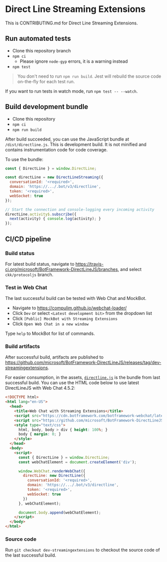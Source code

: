 # Direct Line Streaming Extensions

This is CONTRIBUTING.md for Direct Line Streaming Extensions.

## Run automated tests

- Clone this repository branch
- `npm ci`
   - Please ignore `node-gyp` errors, it is a warning instead
- `npm test`

> You don't need to run `npm run build`. Jest will rebuild the source code on-the-fly for each test run.

If you want to run tests in watch mode, run `npm test -- --watch`.

## Build development bundle

- Clone this repository
- `npm ci`
- `npm run build`

After build succeeded, you can use the JavaScript bundle at `/dist/directline.js`. This is development build. It is not minified and contains instrumentation code for code coverage.

To use the bundle:

```js
const { DirectLine } = window.DirectLine;

const directLine = new DirectLineStreaming({
  conversationId: '<required>',
  domain: 'https://.../.bot/v3/directline',
  token: '<required>',
  webSocket: true
});

// Start the connection and console-logging every incoming activity
directLine.activity$.subscribe({
  next(activity) { console.log(activity); }
});
```

## CI/CD pipeline

### Build status

For latest build status, navigate to https://travis-ci.org/microsoft/BotFramework-DirectLineJS/branches, and select `ckk/protocoljs` branch.

### Test in Web Chat

The last successful build can be tested with Web Chat and MockBot.

- Navigate to https://compulim.github.io/webchat-loader/
- Click `Dev` or select `<Latest development bit>` from the dropdown list
- Click `[Public] MockBot with Streaming Extensions`
- Click `Open Web Chat in a new window`

Type `help` to MockBot for list of commands.

### Build artifacts

After successful build, artifacts are published to https://github.com/microsoft/BotFramework-DirectLineJS/releases/tag/dev-streamingextensions.

For easier consumption, in the assets, [`directline.js`](https://github.com/microsoft/BotFramework-DirectLineJS/releases/download/dev-streamingextensions/directline.js) is the bundle from last successful build. You can use the HTML code below to use latest DirectLineJS with Web Chat 4.5.2:

```html
<!DOCTYPE html>
<html lang="en-US">
  <head>
    <title>Web Chat with Streaming Extensions</title>
    <script src="https://cdn.botframework.com/botframework-webchat/latest/webchat-es5.js"></script>
    <script src="https://github.com/microsoft/BotFramework-DirectLineJS/releases/download/dev-streamingextensions/directline.js"></script>
    <style type="text/css">
      html, body, body > div { height: 100%; }
      body { margin: 0; }
    </style>
  </head>
  <body>
    <script>
      const { DirectLine } = window.DirectLine;
      const webChatElement = document.createElement('div');

      window.WebChat.renderWebChat({
        directLine: new DirectLine({
          conversationId: '<required>',
          domain: 'https://.../.bot/v3/directline',
          token: '<required>',
          webSocket: true
        })
      }, webChatElement);

      document.body.append(webChatElement);
    </script>
  </body>
</html>
```

### Source code

Run `git checkout dev-streamingextensions` to checkout the source code of the last successful build.
